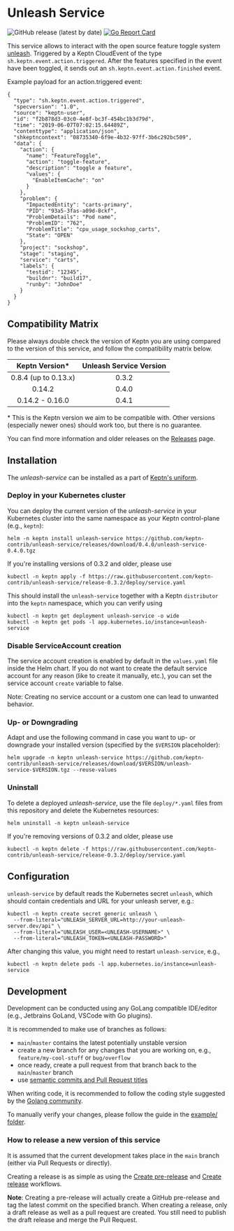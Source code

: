 # Unleash Service
![GitHub release (latest by date)](https://img.shields.io/github/v/release/keptn-contrib/unleash-service)
[![Go Report Card](https://goreportcard.com/badge/github.com/keptn-contrib/unleash-service)](https://goreportcard.com/report/github.com/keptn-contrib/unleash-service)

This service allows to interact with the open source feature toggle system [unleash](https://github.com/unleash). 
Triggered by a Keptn CloudEvent of the type `sh.keptn.event.action.triggered`. After the features specified in the event 
have been toggled, it sends out an `sh.keptn.event.action.finished` event.

Example payload for an action.triggered event:

```
{
  "type": "sh.keptn.event.action.triggered",
  "specversion": "1.0",
  "source": "keptn-user",
  "id": "f2b878d3-03c0-4e8f-bc3f-454bc1b3d79d",
  "time": "2019-06-07T07:02:15.64489Z",
  "contenttype": "application/json",
  "shkeptncontext": "08735340-6f9e-4b32-97ff-3b6c292bc509",
  "data": {
    "action": {
      "name": "FeatureToggle",
      "action": "toggle-feature",
      "description": "toggle a feature",
      "values": {
        "EnableItemCache": "on"
      }
    },
    "problem": {
      "ImpactedEntity": "carts-primary",
      "PID": "93a5-3fas-a09d-8ckf",
      "ProblemDetails": "Pod name",
      "ProblemID": "762",
      "ProblemTitle": "cpu_usage_sockshop_carts",
      "State": "OPEN"
    },
    "project": "sockshop",
    "stage": "staging",
    "service": "carts",
    "labels": {
      "testid": "12345",
      "buildnr": "build17",
      "runby": "JohnDoe"
    }
  }
}
```

## Compatibility Matrix

Please always double check the version of Keptn you are using compared to the version of this service, and follow the compatibility matrix below.


|   Keptn Version\*    | Unleash Service Version |
|:--------------------:|:-----------------------:|
| 0.8.4 (up to 0.13.x) |          0.3.2          |
|        0.14.2        |          0.4.0          |
|    0.14.2 - 0.16.0   |          0.4.1          |

\* This is the Keptn version we aim to be compatible with. Other versions (especially newer ones) should work too, but there is no guarantee.

You can find more information and older releases on the [Releases](https://github.com/keptn-contrib/unleash-service/releases) page.

## Installation

The *unleash-service* can be installed as a part of [Keptn's uniform](https://keptn.sh).

### Deploy in your Kubernetes cluster

You can deploy the current version of the *unleash-service* in your Kubernetes cluster into the same namespace as your Keptn control-plane (e.g., `keptn`):

```console
helm -n keptn install unleash-service https://github.com/keptn-contrib/unleash-service/releases/download/0.4.0/unleash-service-0.4.0.tgz
```

If you're installing versions of 0.3.2 and older, please use
```console
kubectl -n keptn apply -f https://raw.githubusercontent.com/keptn-contrib/unleash-service/release-0.3.2/deploy/service.yaml 
```

This should install the `unleash-service` together with a Keptn `distributor` into the `keptn` namespace, which you can verify using

```console
kubectl -n keptn get deployment unleash-service -o wide
kubectl -n keptn get pods -l app.kubernetes.io/instance=unleash-service
```

### Disable ServiceAccount creation

The service account creation is enabled by default in the `values.yaml` file inside the Helm chart. If you do not want to create the default service account for any reason (like to create it manually, etc.), you can set the service account `create` variable to false.

Note: Creating no service account or a custom one can lead to unwanted behavior.

### Up- or Downgrading

Adapt and use the following command in case you want to up- or downgrade your installed version (specified by the `$VERSION` placeholder):

```console
helm upgrade -n keptn unleash-service https://github.com/keptn-contrib/unleash-service/releases/download/$VERSION/unleash-service-$VERSION.tgz --reuse-values
```

### Uninstall

To delete a deployed *unleash-service*, use the file `deploy/*.yaml` files from this repository and delete the Kubernetes resources:

```console
helm uninstall -n keptn unleash-service
```

If you're removing versions of 0.3.2 and older, please use
```console
kubectl -n keptn delete -f https://raw.githubusercontent.com/keptn-contrib/unleash-service/release-0.3.2/deploy/service.yaml 
```

## Configuration

`unleash-service` by default reads the Kubernetes secret `unleash`, which should contain credentials and URL for your unleash server, e.g.:
```console
kubectl -n keptn create secret generic unleash \
  --from-literal="UNLEASH_SERVER_URL=http://your-unleash-server.dev/api" \
  --from-literal="UNLEASH_USER=<UNLEASH-USERNAME>" \
  --from-literal="UNLEASH_TOKEN=<UNLEASH-PASSWORD>"
```

After changing this value, you might need to restart `unleash-service`, e.g.,
```console
kubectl -n keptn delete pods -l app.kubernetes.io/instance=unleash-service
```

## Development

Development can be conducted using any GoLang compatible IDE/editor (e.g., Jetbrains GoLand, VSCode with Go plugins).

It is recommended to make use of branches as follows:

* `main`/`master` contains the latest potentially unstable version
* create a new branch for any changes that you are working on, e.g., `feature/my-cool-stuff` or `bug/overflow`
* once ready, create a pull request from that branch back to the `main`/`master` branch
* use [semantic commits and Pull Request titles](https://www.conventionalcommits.org/en/v1.0.0/)

When writing code, it is recommended to follow the coding style suggested by the [Golang community](https://github.com/golang/go/wiki/CodeReviewComments).

To manually verify your changes, please follow the guide in the [example/ folder](example).

### How to release a new version of this service

It is assumed that the current development takes place in the `main` branch (either via Pull Requests or directly).

Creating a release is as simple as using the
[Create pre-release](https://github.com/keptn-contrib/unleash-service/actions/workflows/pre-release.yml) and
[Create release](https://github.com/keptn-contrib/unleash-service/actions/workflows/release.yml) workflows.

**Note**: Creating a pre-release will actually create a GitHub pre-release and tag the latest commit on the specified branch.
When creating a release, only a draft release as well as a pull request are created. You still need to publish the draft
release and merge the Pull Request.

